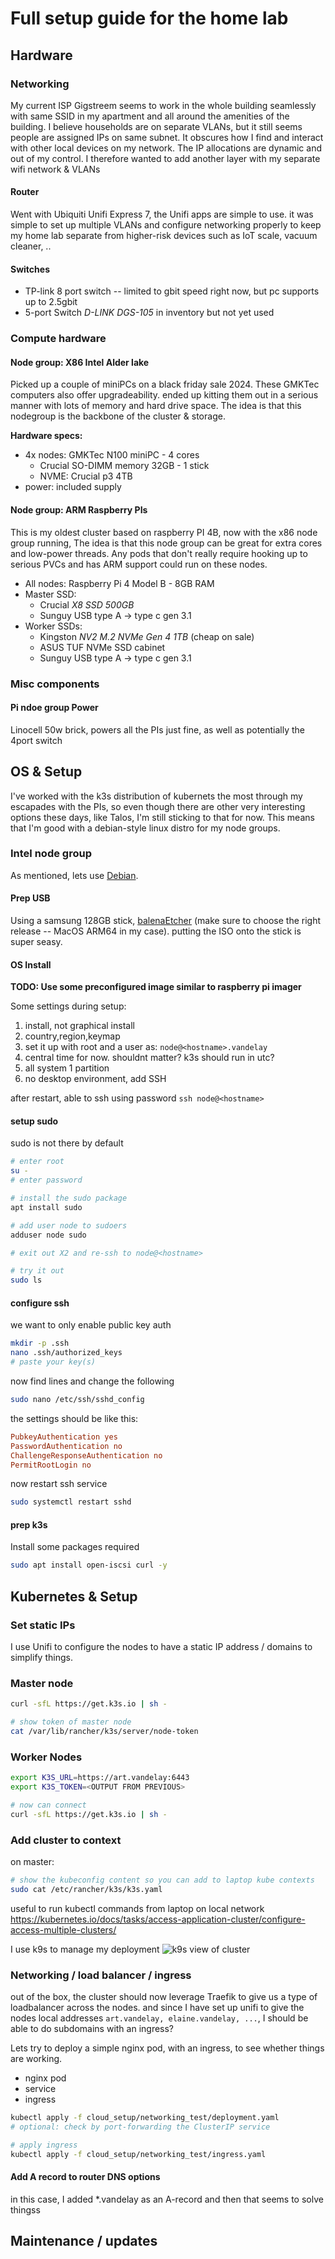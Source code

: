 # Full setup guide for the home lab

## Hardware
### Networking
My current ISP Gigstreem seems to work in the whole building seamlessly with same SSID in my apartment and all around the amenities of the building. I believe households are on separate VLANs, but it still seems people are assigned IPs on same subnet. It obscures how I find and interact with other local devices on my network. The IP allocations are dynamic and out of my control. I therefore wanted to add another layer with my separate wifi network & VLANs

#### Router
Went with Ubiquiti Unifi Express 7, the Unifi apps are simple to use. it was simple to set up multiple VLANs and configure networking properly to keep my home lab separate from higher-risk devices such as IoT scale, vacuum cleaner, ..

#### Switches
- TP-link 8 port switch -- limited to gbit speed right now, but pc supports up to 2.5gbit
- 5-port Switch *D-LINK DGS-105* in inventory but not yet used

### Compute hardware
#### Node group: X86 Intel Alder lake
Picked up a couple of miniPCs on a black friday sale 2024. These GMKTec computers also offer upgradeability. ended up kitting them out in a serious manner with lots of memory and hard drive space. The idea is that this nodegroup is the backbone of the cluster & storage.

**Hardware specs:**
- 4x nodes: GMKTec N100 miniPC - 4 cores
  - Crucial SO-DIMM memory 32GB - 1 stick
  - NVME: Crucial p3 4TB
- power: included supply

#### Node group: ARM Raspberry PIs
This is my oldest cluster based on raspberry PI 4B, now with the x86 node group running, The idea is that this node group can be great for extra cores and low-power threads. Any pods that don't really require hooking up to serious PVCs and has ARM support could run on these nodes.

- All nodes: Raspberry Pi 4 Model B - 8GB RAM
- Master SSD:
  - Crucial *X8 SSD 500GB*
  - Sunguy USB type A -> type c gen 3.1
- Worker SSDs:
  - Kingston *NV2 M.2 NVMe Gen 4 1TB* (cheap on sale)
  - ASUS TUF NVMe SSD cabinet
  - Sunguy USB type A -> type c gen 3.1


### Misc components
#### Pi ndoe group Power
Linocell 50w brick, powers all the PIs just fine, as well as potentially the 4port switch

## OS & Setup
I've worked with the k3s distribution of kubernets the most through my escapades with the PIs, so even though there are other very interesting options these days, like Talos, I'm still sticking to that for now. This means that I'm good with a debian-style linux distro for my node groups.

### Intel node group
As mentioned, lets use [Debian](https://www.debian.org/). 

#### Prep USB
Using a samsung 128GB stick, [balenaEtcher](https://etcher.balena.io/#download-etcher) (make sure to choose the right release -- MacOS ARM64 in my case). putting the ISO onto the stick is super seasy.

#### OS Install
**TODO: Use some preconfigured image similar to raspberry pi imager**

Some settings during setup:
1. install, not graphical install
2. country,region,keymap
3. set it up with root and a user as: `node@<hostname>.vandelay`
4. central time for now. shouldnt matter? k3s should run in utc?
5. all system 1 partition
6. no desktop environment, add SSH

after restart, able to ssh using password `ssh node@<hostname>`

#### setup sudo
sudo is not there by default
```bash
# enter root
su -
# enter password

# install the sudo package
apt install sudo

# add user node to sudoers
adduser node sudo

# exit out X2 and re-ssh to node@<hostname>

# try it out
sudo ls
```

#### configure ssh
we want to only enable public key auth
```bash
mkdir -p .ssh
nano .ssh/authorized_keys
# paste your key(s)
```
now find lines and change the following

```bash
sudo nano /etc/ssh/sshd_config
```
the settings should be like this:
```conf
PubkeyAuthentication yes
PasswordAuthentication no
ChallengeResponseAuthentication no
PermitRootLogin no 
```

now restart ssh service
```bash
sudo systemctl restart sshd
```

#### prep k3s
Install some packages required
```bash
sudo apt install open-iscsi curl -y
```
## Kubernetes & Setup
### Set static IPs
I use Unifi to configure the nodes to have a static IP address / domains to simplify things.

### Master node
```bash
curl -sfL https://get.k3s.io | sh -

# show token of master node
cat /var/lib/rancher/k3s/server/node-token
```
### Worker Nodes
```bash
export K3S_URL=https://art.vandelay:6443
export K3S_TOKEN=<OUTPUT FROM PREVIOUS>

# now can connect
curl -sfL https://get.k3s.io | sh -
```

### Add cluster to context
on master: 
```bash
# show the kubeconfig content so you can add to laptop kube contexts
sudo cat /etc/rancher/k3s/k3s.yaml
```

useful to run kubectl commands from laptop on local network
https://kubernetes.io/docs/tasks/access-application-cluster/configure-access-multiple-clusters/

I use k9s to manage my deployment
![k9s view of cluster](../images/k9s.png)

### Networking / load balancer / ingress
out of the box, the cluster should now leverage Traefik to give us a type of loadbalancer across the nodes. and since I have set up unifi to give the nodes local addresses `art.vandelay, elaine.vandelay, ...`, I should be able to do subdomains with an ingress?

Lets try to deploy a simple nginx pod, with an ingress, to see whether things are working.

- nginx pod
- service
- ingress

```bash
kubectl apply -f cloud_setup/networking_test/deployment.yaml
# optional: check by port-forwarding the ClusterIP service

# apply ingress
kubectl apply -f cloud_setup/networking_test/ingress.yaml
```

#### Add A record to router DNS options
in this case, I added *.vandelay as an A-record and then that seems to solve thingss

## Maintenance / updates